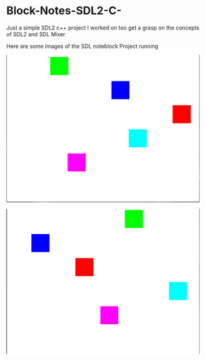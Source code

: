 # Block-Notes-SDL2-C-
Just a simple SDL2 c++ project I worked on too get a grasp on the concepts of SDL2 and SDL Mixer 

Here are some images of the SDL noteblock Project running

![Blocks1](/docs/assets/images/BlocksImg1.PNG)

![Blocks2](/docs/assets/images/BlocksImg2.PNG)

